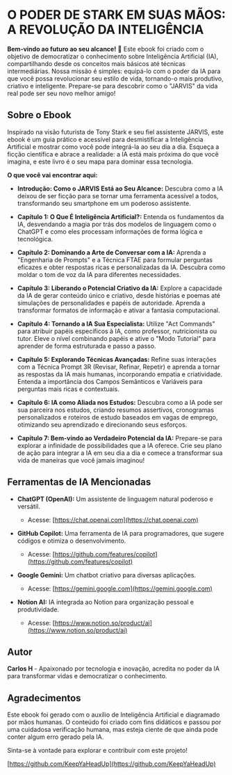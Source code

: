 # O PODER DE STARK EM SUAS MÃOS: A REVOLUÇÃO DA INTELIGÊNCIA

**Bem-vindo ao futuro ao seu alcance!** 🚀  Este ebook foi criado com o objetivo de democratizar o conhecimento sobre Inteligência Artificial (IA), compartilhando desde os conceitos mais básicos até técnicas intermediárias. Nossa missão é simples: equipá-lo com o poder da IA para que você possa revolucionar seu estilo de vida, tornando-o mais produtivo, criativo e inteligente. Prepare-se para descobrir como o "JARVIS" da vida real pode ser seu novo melhor amigo!

## Sobre o Ebook

Inspirado na visão futurista de Tony Stark e seu fiel assistente JARVIS, este ebook é um guia prático e acessível para desmistificar a Inteligência Artificial e mostrar como você pode integrá-la ao seu dia a dia.  Esqueça a ficção científica e abrace a realidade: a IA está mais próxima do que você imagina, e este livro é o seu mapa para dominar essa tecnologia.

**O que você vai encontrar aqui:**

*   **Introdução: Como o JARVIS Está ao Seu Alcance:** Descubra como a IA deixou de ser ficção para se tornar uma ferramenta acessível a todos, transformando seu smartphone em um poderoso assistente.

*   **Capítulo 1: O Que É Inteligência Artificial?:**  Entenda os fundamentos da IA, desvendando a magia por trás dos modelos de linguagem como o ChatGPT e como eles processam informações de forma lógica e tecnológica.

*   **Capítulo 2: Dominando a Arte de Conversar com a IA:** Aprenda a "Engenharia de Prompts" e a Técnica FTAE para formular perguntas eficazes e obter respostas ricas e personalizadas da IA. Descubra como moldar o tom de voz da IA para diferentes necessidades.

*   **Capítulo 3: Liberando o Potencial Criativo da IA:** Explore a capacidade da IA de gerar conteúdo único e criativo, desde histórias e poemas até simulações de personalidades e papéis de autoridade. Aprenda a transformar formatos de informação e ativar a fantasia computacional.

*   **Capítulo 4: Tornando a IA Sua Especialista:** Utilize "Act Commands" para atribuir papéis específicos à IA, como professor, nutricionista ou tutor. Eleve o nível combinando papéis e ative o "Modo Tutorial" para aprender de forma estruturada e passo a passo.

*   **Capítulo 5: Explorando Técnicas Avançadas:** Refine suas interações com a Técnica Prompt 3R (Revisar, Refinar, Repetir) e aprenda a tornar as respostas da IA mais humanas, incorporando empatia e criatividade. Entenda a importância dos Campos Semânticos e Variáveis para perguntas mais ricas e contextuais.

*   **Capítulo 6: IA como Aliada nos Estudos:** Descubra como a IA pode ser sua parceira nos estudos, criando resumos assertivos, cronogramas personalizados e roteiros de estudo baseados em vagas de emprego, otimizando seu aprendizado e direcionando seus esforços.

*   **Capítulo 7: Bem-vindo ao Verdadeiro Potencial da IA:**  Prepare-se para explorar a infinidade de possibilidades que a IA oferece. Crie seu plano de ação para integrar a IA em seu dia a dia e comece a transformar sua vida de maneiras que você jamais imaginou!

## Ferramentas de IA Mencionadas

*   **ChatGPT (OpenAI):** Um assistente de linguagem natural poderoso e versátil.
    *   Acesse: [https://chat.openai.com](https://chat.openai.com)

*   **GitHub Copilot:** Uma ferramenta de IA para programadores, que sugere códigos e otimiza o desenvolvimento.
    *   Acesse: [https://github.com/features/copilot](https://github.com/features/copilot)

*   **Google Gemini:** Um chatbot criativo para diversas aplicações.
    *   Acesse: [https://gemini.google.com](https://gemini.google.com)

*   **Notion AI:**  IA integrada ao Notion para organização pessoal e produtividade.
    *   Acesse: [https://www.notion.so/product/ai](https://www.notion.so/product/ai)

## Autor

**Carlos H** -  Apaixonado por tecnologia e inovação, acredita no poder da IA para transformar vidas e democratizar o conhecimento.

## Agradecimentos

Este ebook foi gerado com o auxílio de Inteligência Artificial e diagramado por mãos humanas. O conteúdo foi criado com fins didáticos e passou por uma cuidadosa verificação humana, mas esteja ciente de que ainda pode conter algum erro gerado pela IA.

Sinta-se à vontade para explorar e contribuir com este projeto!

[https://github.com/KeepYaHeadUp](https://github.com/KeepYaHeadUp)
